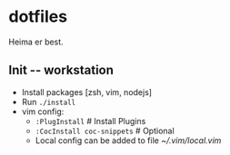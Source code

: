 # dotfiles

Heima er best.

## Init -- workstation

* Install packages [zsh, vim, nodejs]
* Run `./install`
* vim config:
    * `:PlugInstall` # Install Plugins
    * `:CocInstall coc-snippets` # Optional
    * Local config can be added to file _~/.vim/local.vim_

